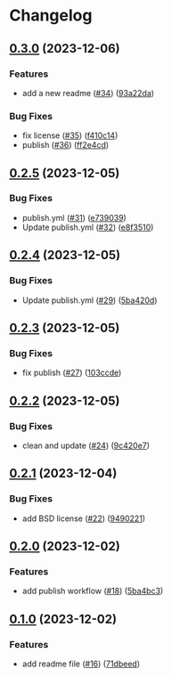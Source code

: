 # Changelog

## [0.3.0](https://github.com/gouarin/splinart-cpp/compare/v0.2.5...v0.3.0) (2023-12-06)


### Features

* add a new readme ([#34](https://github.com/gouarin/splinart-cpp/issues/34)) ([93a22da](https://github.com/gouarin/splinart-cpp/commit/93a22da4f116bab59e1bc9d52c0d3f9d77d585dd))


### Bug Fixes

* fix license ([#35](https://github.com/gouarin/splinart-cpp/issues/35)) ([f410c14](https://github.com/gouarin/splinart-cpp/commit/f410c1472148e92c50d0e06ea50a424609780848))
* publish ([#36](https://github.com/gouarin/splinart-cpp/issues/36)) ([ff2e4cd](https://github.com/gouarin/splinart-cpp/commit/ff2e4cd173619b3e1fef7955ecd808684a5aaf3f))

## [0.2.5](https://github.com/gouarin/splinart-cpp/compare/v0.2.4...v0.2.5) (2023-12-05)


### Bug Fixes

* publish.yml ([#31](https://github.com/gouarin/splinart-cpp/issues/31)) ([e739039](https://github.com/gouarin/splinart-cpp/commit/e73903916a6cf77728838e7c7062f70df52990f7))
* Update publish.yml ([#32](https://github.com/gouarin/splinart-cpp/issues/32)) ([e8f3510](https://github.com/gouarin/splinart-cpp/commit/e8f351031d02bccc01c7e252b02b624e7a83c0fb))

## [0.2.4](https://github.com/gouarin/splinart-cpp/compare/v0.2.3...v0.2.4) (2023-12-05)


### Bug Fixes

* Update publish.yml ([#29](https://github.com/gouarin/splinart-cpp/issues/29)) ([5ba420d](https://github.com/gouarin/splinart-cpp/commit/5ba420d71fd3ed8b1235925c87397ae8b79272c7))

## [0.2.3](https://github.com/gouarin/splinart-cpp/compare/v0.2.2...v0.2.3) (2023-12-05)


### Bug Fixes

* fix publish ([#27](https://github.com/gouarin/splinart-cpp/issues/27)) ([103ccde](https://github.com/gouarin/splinart-cpp/commit/103ccde51b6e72e9fc3665ebdd5e8998627f6796))

## [0.2.2](https://github.com/gouarin/splinart-cpp/compare/v0.2.1...v0.2.2) (2023-12-05)


### Bug Fixes

* clean and update ([#24](https://github.com/gouarin/splinart-cpp/issues/24)) ([9c420e7](https://github.com/gouarin/splinart-cpp/commit/9c420e7d254f9e200af73752d8a1d0d1a79d29a4))

## [0.2.1](https://github.com/gouarin/splinart-cpp/compare/v0.2.0...v0.2.1) (2023-12-04)


### Bug Fixes

* add BSD license ([#22](https://github.com/gouarin/splinart-cpp/issues/22)) ([9490221](https://github.com/gouarin/splinart-cpp/commit/9490221dd468871bebbc5bf447139de43e764813))

## [0.2.0](https://github.com/gouarin/splinart-cpp/compare/v0.1.0...v0.2.0) (2023-12-02)


### Features

* add publish workflow ([#18](https://github.com/gouarin/splinart-cpp/issues/18)) ([5ba4bc3](https://github.com/gouarin/splinart-cpp/commit/5ba4bc3275922a7fac521b6ca8a93b429bb8c669))

## [0.1.0](https://github.com/gouarin/splinart-cpp/compare/v0.0.1...v0.1.0) (2023-12-02)


### Features

* add readme file ([#16](https://github.com/gouarin/splinart-cpp/issues/16)) ([71dbeed](https://github.com/gouarin/splinart-cpp/commit/71dbeed4f6362b71da103a25e35608be6c3b6d28))
